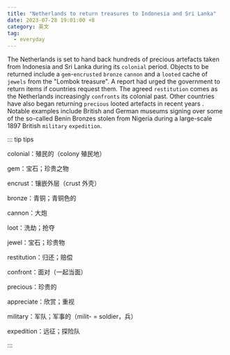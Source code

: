 ```yaml
---
title: "Netherlands to return treasures to Indonesia and Sri Lanka"
date: 2023-07-28 19:01:00 +8
category: 英文
tag:
  - everyday
---
```


The Netherlands is set to hand back hundreds of precious artefacts taken from Indonesia and Sri Lanka during its `colonial` period. Objects to be returned include a `gem`-`encrusted` `bronze` `cannon` and a `looted` cache of `jewels` from the "Lombok treasure". A report had urged the government to return items if countries request them. The agreed `restitution` comes as the Netherlands increasingly `confronts` its colonial past. Other countries have also began returning `precious` looted artefacts in recent years . Notable examples include British and German museums signing over some of the so-called Benin Bronzes stolen from Nigeria during a large-scale 1897 British `military` `expedition`.

::: tip tips

colonial：殖民的（colony 殖民地）

gem：宝石；珍贵之物

encrust：镶嵌外层（crust 外壳）

bronze：青铜；青铜色的

cannon：大炮

loot：洗劫；抢夺

jewel：宝石；珍贵物

restitution：归还；赔偿

confront：面对（一起当面）

precious：珍贵的

appreciate：欣赏；重视

military：军队；军事的（milit- = soldier，兵）

expedition：远征；探险队

:::

